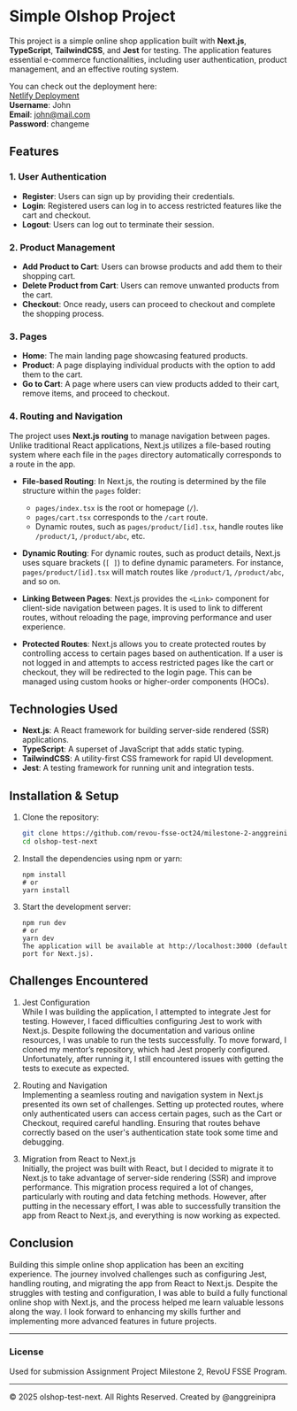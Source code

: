 # Simple Olshop Project

This project is a simple online shop application built with **Next.js**, **TypeScript**, **TailwindCSS**, and **Jest** for testing. The application features essential e-commerce functionalities, including user authentication, product management, and an effective routing system.

You can check out the deployment here:  
[Netlify Deployment](https://spiffy-malasada-33dc97.netlify.app/)  
**Username**: John  
**Email**: john@mail.com  
**Password**: changeme

## Features

### 1. User Authentication

- **Register**: Users can sign up by providing their credentials.
- **Login**: Registered users can log in to access restricted features like the cart and checkout.
- **Logout**: Users can log out to terminate their session.

### 2. Product Management

- **Add Product to Cart**: Users can browse products and add them to their shopping cart.
- **Delete Product from Cart**: Users can remove unwanted products from the cart.
- **Checkout**: Once ready, users can proceed to checkout and complete the shopping process.

### 3. Pages

- **Home**: The main landing page showcasing featured products.
- **Product**: A page displaying individual products with the option to add them to the cart.
- **Go to Cart**: A page where users can view products added to their cart, remove items, and proceed to checkout.

### 4. Routing and Navigation

The project uses **Next.js routing** to manage navigation between pages. Unlike traditional React applications, Next.js utilizes a file-based routing system where each file in the `pages` directory automatically corresponds to a route in the app.

- **File-based Routing**: In Next.js, the routing is determined by the file structure within the `pages` folder:

  - `pages/index.tsx` is the root or homepage (`/`).
  - `pages/cart.tsx` corresponds to the `/cart` route.
  - Dynamic routes, such as `pages/product/[id].tsx`, handle routes like `/product/1`, `/product/abc`, etc.

- **Dynamic Routing**: For dynamic routes, such as product details, Next.js uses square brackets (`[ ]`) to define dynamic parameters. For instance, `pages/product/[id].tsx` will match routes like `/product/1`, `/product/abc`, and so on.

- **Linking Between Pages**: Next.js provides the `<Link>` component for client-side navigation between pages. It is used to link to different routes, without reloading the page, improving performance and user experience.

- **Protected Routes**: Next.js allows you to create protected routes by controlling access to certain pages based on authentication. If a user is not logged in and attempts to access restricted pages like the cart or checkout, they will be redirected to the login page. This can be managed using custom hooks or higher-order components (HOCs).

## Technologies Used

- **Next.js**: A React framework for building server-side rendered (SSR) applications.
- **TypeScript**: A superset of JavaScript that adds static typing.
- **TailwindCSS**: A utility-first CSS framework for rapid UI development.
- **Jest**: A testing framework for running unit and integration tests.

## Installation & Setup

1. Clone the repository:

   ```bash
   git clone https://github.com/revou-fsse-oct24/milestone-2-anggreinipra.git
   cd olshop-test-next
   ```

2. Install the dependencies using npm or yarn:

   ```
   npm install
   # or
   yarn install

   ```

3. Start the development server:

   ```
   npm run dev
   # or
   yarn dev
   The application will be available at http://localhost:3000 (default port for Next.js).

   ```

## Challenges Encountered

1. Jest Configuration <br>
   While I was building the application, I attempted to integrate Jest for testing. However, I faced difficulties configuring Jest to work with Next.js. Despite following the documentation and various online resources, I was unable to run the tests successfully. To move forward, I cloned my mentor’s repository, which had Jest properly configured. Unfortunately, after running it, I still encountered issues with getting the tests to execute as expected.

2. Routing and Navigation<br>
   Implementing a seamless routing and navigation system in Next.js presented its own set of challenges. Setting up protected routes, where only authenticated users can access certain pages, such as the Cart or Checkout, required careful handling. Ensuring that routes behave correctly based on the user's authentication state took some time and debugging.

3. Migration from React to Next.js<br>
   Initially, the project was built with React, but I decided to migrate it to Next.js to take advantage of server-side rendering (SSR) and improve performance. This migration process required a lot of changes, particularly with routing and data fetching methods. However, after putting in the necessary effort, I was able to successfully transition the app from React to Next.js, and everything is now working as expected.

## Conclusion

Building this simple online shop application has been an exciting experience. The journey involved challenges such as configuring Jest, handling routing, and migrating the app from React to Next.js. Despite the struggles with testing and configuration, I was able to build a fully functional online shop with Next.js, and the process helped me learn valuable lessons along the way. I look forward to enhancing my skills further and implementing more advanced features in future projects.

---

### License

Used for submission Assignment Project Milestone 2, RevoU FSSE Program.

---

© 2025 olshop-test-next. All Rights Reserved.
Created by @anggreinipra
